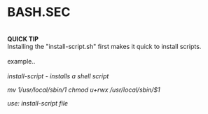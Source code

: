 <h1> BASH.SEC </h1>
<br>
<b>QUICK TIP</b>
<br>
Installing the "install-script.sh" first makes it quick to install scripts.
<br>
<br>
example..
<br>
<i>
<br>
install-script - installs a shell script

mv $1 /usr/local/sbin/$1
chmod u+rwx /usr/local/sbin/$1

use:
install-script file